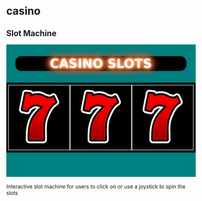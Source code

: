 # casino


## Slot Machine
![alt text](images/casino_slots.png)

Interactive slot machine for users to click on or use a joystick to spin the slots
